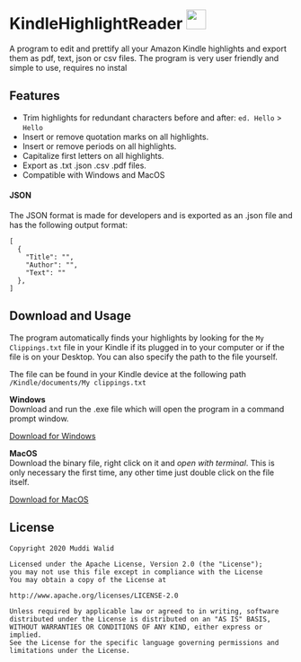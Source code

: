 # KindleHighlightReader <img width="35px" src="https://www.flaticon.com/svg/static/icons/svg/845/845938.svg">


A program to edit and prettify all your Amazon Kindle highlights and export them as pdf, text, json or csv files. The program is very user friendly and simple to use, requires no instal


## Features
- Trim highlights for redundant characters before and after: `ed. Hello` > `Hello`
- Insert or remove quotation marks on all highlights.
- Insert or remove periods on all highlights.
- Capitalize first letters on all highlights.
- Export as .txt .json .csv .pdf files.
- Compatible with Windows and MacOS

#### JSON

The JSON format is made for developers and is exported as an .json file and has the following output format:

```
[
  {
    "Title": "",
    "Author": "",
    "Text": ""
  },
]
```

## Download and Usage

The program automatically finds your highlights by looking for the `My Clippings.txt` file in your Kindle if its plugged in to your computer or if the file is on your Desktop. You can also specify the path to the file yourself.

The file can be found in your Kindle device at the following path `/Kindle/documents/My clippings.txt`

**Windows**  
Download and run the .exe file which will open the program in a command prompt window.

[Download for Windows](https://github.com/Muddz/KindleHighlightsReader/releases/download/1.0.0/KindleHighlightsReader_v1.0.0.exe)

**MacOS**  
Download the binary file, right click on it and *open with terminal*.
This is only necessary the first time, any other time just double click on the file itself.

[Download for MacOS](https://github.com/Muddz/KindleHighlightsReader/releases/download/1.0.0/KindleHighlightsReader_MacOS_v1.0.0)


## License

    Copyright 2020 Muddi Walid

    Licensed under the Apache License, Version 2.0 (the "License");
    you may not use this file except in compliance with the License
    You may obtain a copy of the License at

    http://www.apache.org/licenses/LICENSE-2.0

    Unless required by applicable law or agreed to in writing, software
    distributed under the License is distributed on an "AS IS" BASIS,
    WITHOUT WARRANTIES OR CONDITIONS OF ANY KIND, either express or implied.
    See the License for the specific language governing permissions and
    limitations under the License.
